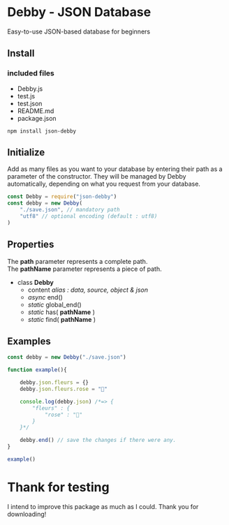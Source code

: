 # Debby - JSON Database

Easy-to-use JSON-based database for beginners

## Install

### included files

- Debby.js
- test.js
- test.json
- README.md
- package.json

```fix
npm install json-debby
```

## Initialize

Add as many files as you want to your database by entering their path as a parameter of the constructor. They will be managed by Debby automatically, depending on what you request from your database.

```js
const Debby = require("json-debby")
const debby = new Debby(
	"./save.json", // mandatory path
	"utf8" // optional encoding (default : utf8)
) 
```

## Properties

The **path** parameter represents a complete path.  
The **pathName** parameter represents a piece of path.  

- class **Debby**
	- content *alias : data, source, object & json*
	- *async* end()
	- *static* global_end()
	- *static* has( **pathName** )
	- *static* find( **pathName** )


## Examples

```js
const debby = new Debby("./save.json")

function example(){

	debby.json.fleurs = {}
	debby.json.fleurs.rose = "🌹"

	console.log(debby.json) /*=> {
		"fleurs" : {
			"rose" : "🌹"
		}
	}*/

	debby.end() // save the changes if there were any.
}

example()
```

# Thank for testing

I intend to improve this package as much as I could. Thank you for downloading!